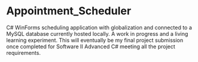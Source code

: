 # Appointment_Scheduler
C# WinForms scheduling application with globalization and connected to a MySQL database currently hosted locally. A work in progress and a living learning experiment.
This will eventually be my final project submission once completed for Software II Advanced C# meeting all the project requirements.
